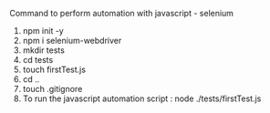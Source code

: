 Command to perform automation with javascript - selenium

1. npm init -y
2. npm i selenium-webdriver
3. mkdir tests
4. cd tests
5. touch firstTest.js
6. cd ..
7. touch .gitignore
8. To run the javascript automation script : 
    node ./tests/firstTest.js